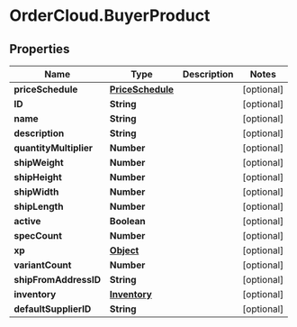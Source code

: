 # OrderCloud.BuyerProduct

## Properties
Name | Type | Description | Notes
------------ | ------------- | ------------- | -------------
**priceSchedule** | [**PriceSchedule**](PriceSchedule.md) |  | [optional] 
**ID** | **String** |  | [optional] 
**name** | **String** |  | [optional] 
**description** | **String** |  | [optional] 
**quantityMultiplier** | **Number** |  | [optional] 
**shipWeight** | **Number** |  | [optional] 
**shipHeight** | **Number** |  | [optional] 
**shipWidth** | **Number** |  | [optional] 
**shipLength** | **Number** |  | [optional] 
**active** | **Boolean** |  | [optional] 
**specCount** | **Number** |  | [optional] 
**xp** | [**Object**](.md) |  | [optional] 
**variantCount** | **Number** |  | [optional] 
**shipFromAddressID** | **String** |  | [optional] 
**inventory** | [**Inventory**](Inventory.md) |  | [optional] 
**defaultSupplierID** | **String** |  | [optional] 


